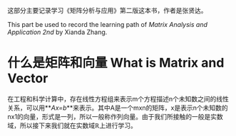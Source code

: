 这部分主要记录学习《矩阵分析与应用》第二版这本书，作者是张贤达。

This part be used to record the learning path of _Matrix Analysis and Application 2nd_ by Xianda Zhang.

# 什么是矩阵和向量 What is Matrix and Vector
在工程和科学计算中，存在线性方程组来表示m个方程描述n个未知数之间的线性关系，可以用**_Ax=b_**来表示。其中A是一个mxn的矩阵，x是表示n个未知数的nx1的向量，形式是一列，所以一般称作列向量。由于我们所接触的一般是实数域，所以接下来我们就在实数域$\mathbb{R}$上进行学习。

